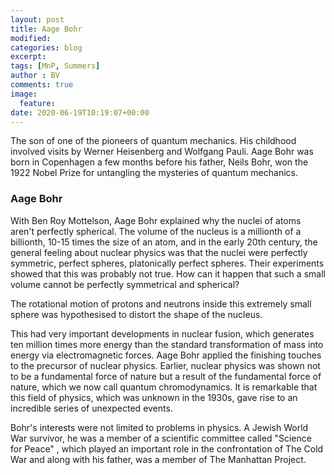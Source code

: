 ```yaml
---
layout: post
title: Aage Bohr
modified:
categories: blog
excerpt:
tags: [MnP, Summers]
author : BV
comments: true
image:
  feature:
date: 2020-06-19T10:19:07+00:00
---
```


The son of one of the pioneers of quantum mechanics. His childhood involved visits by Werner Heisenberg and Wolfgang Pauli. Aage Bohr was born in Copenhagen a few months before his father, Neils Bohr, won the 1922 Nobel Prize for untangling the mysteries of quantum mechanics. 

### Aage Bohr

With Ben Roy Mottelson, Aage Bohr explained why the nuclei of atoms aren't perfectly spherical. The volume of the nucleus is a millionth of a billionth, 10-15 times the size of an atom, and in the early 20th century, the general feeling about nuclear physics was that the nuclei were perfectly symmetric, perfect spheres, platonically perfect spheres. Their experiments showed that this was probably not true. How can it happen that such a small volume cannot be perfectly symmetrical and spherical?

The rotational motion of protons and neutrons inside this extremely small sphere was hypothesised to distort the shape of the nucleus.

This had very important developments in nuclear fusion, which generates ten million times more energy than the standard transformation of mass into energy via electromagnetic forces. Aage Bohr applied the finishing touches to the precursor of nuclear physics. Earlier, nuclear physics was shown not to be a fundamental force of nature but a result of the fundamental force of nature, which we now call quantum chromodynamics. It is remarkable that this field of physics, which was unknown in the 1930s, gave rise to an incredible series of unexpected events.

Bohr's interests were not limited to problems in physics. A Jewish World War survivor, he was a member of a scientific committee called "Science for Peace" , which played an important role in the confrontation of The Cold War and along with his father, was a member of The Manhattan Project.
